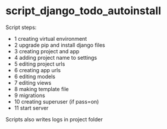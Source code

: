 # script_django_todo_autoinstall

Script steps:
- 1 creating virtual environment
- 2 upgrade pip and install django files
- 3 creating project and app
- 4 adding project name to settings
- 5 editing project urls
- 6 creating app urls
- 6 editing models
- 7 editing views
- 8 making template file
- 9 migrations
- 10 creating superuser (if pass=on)
- 11 start server

Scripts also writes logs in project folder
